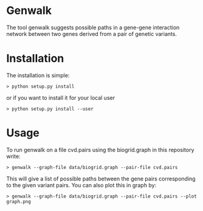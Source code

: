 # Genwalk
The tool genwalk suggests possible paths in a gene-gene interaction network between two genes derived from a pair of genetic variants.

# Installation
The installation is simple:

    > python setup.py install

or if you want to install it for your local user

    > python setup.py install --user

# Usage

To run genwalk on a file cvd.pairs using the biogrid.graph in this repository write:

    > genwalk --graph-file data/biogrid.graph --pair-file cvd.pairs

This will give a list of possible paths between the gene pairs corresponding to the given variant pairs. You can also plot this in graph by:

    > genwalk --graph-file data/biogrid.graph --pair-file cvd.pairs --plot graph.png

